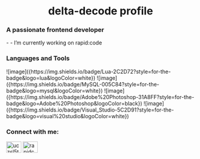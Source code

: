 <h1 align="center">delta-decode profile</h1>
<h3 align="left">A passionate frontend developer</h3>
- - I’m currently working on rapid:code

<h3 align="left">Languages and Tools</h3>
![image]({https://img.shields.io/badge/Lua-2C2D72?style=for-the-badge&logo=lua&logoColor=white})
![image]({https://img.shields.io/badge/MySQL-005C84?style=for-the-badge&logo=mysql&logoColor=white})
![image]({https://img.shields.io/badge/Adobe%20Photoshop-31A8FF?style=for-the-badge&logo=Adobe%20Photoshop&logoColor=black})
![image]({https://img.shields.io/badge/Visual_Studio-5C2D91?style=for-the-badge&logo=visual%20studio&logoColor=white})

<h3 align="left">Connect with me:</h3>
<p align="left">
<a href="https://www.youtube.com/c/uczsl5tbgva4b9i0rtakusew" target="blank"><img align="center" src="https://raw.githubusercontent.com/rahuldkjain/github-profile-readme-generator/master/src/images/icons/Social/youtube.svg" alt="uczsl5tbgva4b9i0rtakusew" height="30" width="40" /></a>
<a href="https://discord.gg/rapidcode" target="blank"><img align="center" src="https://raw.githubusercontent.com/rahuldkjain/github-profile-readme-generator/master/src/images/icons/Social/discord.svg" alt="rapidcode" height="30" width="40" /></a>
</p>
